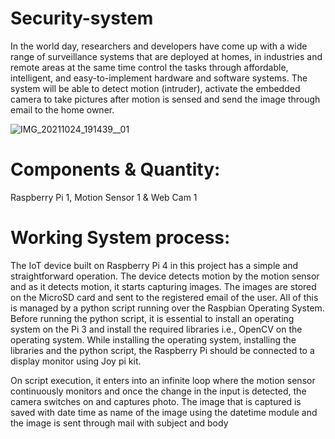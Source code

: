 # Security-system

In the world day, researchers and developers have come up with a wide range of surveillance systems that are deployed at homes, in industries and remote areas at the same time control the tasks through affordable, intelligent, and easy-to-implement hardware and software systems. The system will be able to detect motion (intruder), activate the embedded camera to take pictures after motion is sensed and send the image through email to the home owner.

![IMG_20211024_191439__01](https://user-images.githubusercontent.com/88834520/138605576-5cd95895-a8dc-48ac-9531-7e8f4868548a.jpg)

# Components & Quantity:
Raspberry Pi 1,
Motion Sensor 1 &
Web Cam 1

# Working System process:
The IoT device built on Raspberry Pi 4 in this project has a simple and straightforward operation. The
device detects motion by the motion sensor and as it detects motion, it starts capturing images. The images
are stored on the MicroSD card and sent to the registered email of the user. All of this is managed by a
python script running over the Raspbian Operating System. Before running the python script, it is essential
to install an operating system on the Pi 3 and install the required libraries i.e., OpenCV on the operating
system. While installing the operating system, installing the libraries and the python script, the Raspberry Pi
should be connected to a display monitor using Joy pi kit.

On script execution, it enters into an infinite loop where the motion sensor continuously monitors and once
the change in the input is detected, the camera switches on and captures photo. The image that is captured is
saved with date time as name of the image using the datetime module and the image is sent through mail
with subject and body
